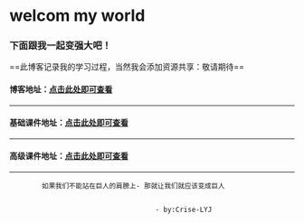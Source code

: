 # welcom my world 

### 下面跟我一起变强大吧！
 

==此博客记录我的学习过程，当然我会添加资源共享：敬请期待==

#### 博客地址：[点击此处即可查看](https://criselyj.github.io)

------------------------------------------------

#### 基础课件地址：[点击此处即可查看](https://criselyj.github.io/class/python_basic)

------------------------------------------------

#### 高级课件地址：[点击此处即可查看](https://criselyj.github.io/class/python_advanced)

------------------------------------------------


							
			如果我们不能站在巨人的肩膀上- 那就让我们就应该变成巨人
			
			
										- by:Crise-LYJ
